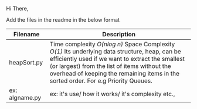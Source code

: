 Hi There,

Add the files in the readme in the below format

| Filename      | Description |
| ----------- | ----------- |
| heapSort.py      | 	Time complexity _O(nlog n)_ Space Complexity _O(1)_ Its underlying data structure, heap, can be efficiently used if we want to extract the smallest (or largest) from the list of items without the overhead of keeping the remaining items in the sorted order. For e.g Priority Queues.|
| ex: algname.py      | ex: it's use/ how it works/ it's complexity etc.,  |
